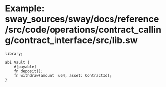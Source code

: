 # Example: sway_sources/sway/docs/reference/src/code/operations/contract_calling/contract_interface/src/lib.sw

```sway
library;

abi Vault {
    #[payable]
    fn deposit();
    fn withdraw(amount: u64, asset: ContractId);
}

```
